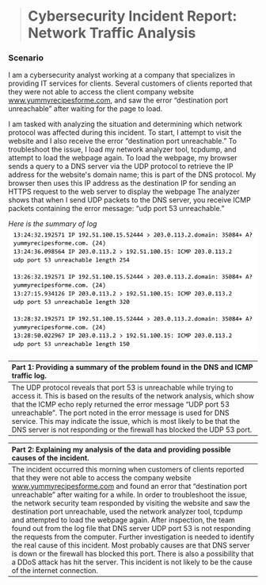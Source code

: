 > # Cybersecurity Incident Report: Network Traffic Analysis

### Scenario

I am a cybersecurity analyst working at a company that specializes in providing IT services for clients. Several customers of clients reported that they were not able to access the client company website www.yummyrecipesforme.com, and saw the error “destination port unreachable” after waiting for the page to load. 

I am tasked with analyzing the situation and determining which network protocol was affected during this incident. To start, I attempt to visit the website and I also receive the error “destination port unreachable.” To troubleshoot the issue, I load my network analyzer tool, tcpdump, and attempt to load the webpage again. To load the webpage, my browser sends a query to a DNS server via the UDP protocol to retrieve the IP address for the website's domain name; this is part of the DNS protocol. My browser then uses this IP address as the destination IP for sending an HTTPS request to the web server to display the webpage  The analyzer shows that when I send UDP packets to the DNS server, you receive ICMP packets containing the error message: “udp port 53 unreachable.” 

*Here is the summary of log*
![Network Traffic Log](./assets/network_traffic_log.png)

| Part 1: Providing a summary of the problem found in the DNS and ICMP traffic log. |
| :----- |
| The UDP protocol reveals that port 53  is unreachable while trying to access it. This is based on the results of the network analysis, which show that the ICMP echo reply returned the error message “UDP port 53 unreachable”. The port noted in the error message is used for DNS service. This may indicate the issue, which is most likely to be that the DNS server is not responding or the firewall has blocked the UDP 53 port. |

| Part 2: Explaining my analysis of the data and providing possible causes of the incident. |
| :----- |
| The incident occurred this morning when customers of clients reported that they were not able to access the company website www.yummyrecipesforme.com and found an error that “destination port unreachable” after waiting for a while. In order to troubleshoot the issue, the network security team responded by visiting the website and saw the destination port unreachable, used the network analyzer tool, tcpdump and attempted to load the webpage again. After inspection, the team found out from the log file that DNS server UDP port 53 is not responding the requests from the computer. Further investigation is needed to identify the real cause of this incident. Most probably causes are that DNS server is down or the firewall has blocked this port. There is also a possibility that a DDoS attack has hit the server. This incident is not likely to be the cause of the internet connection. |

